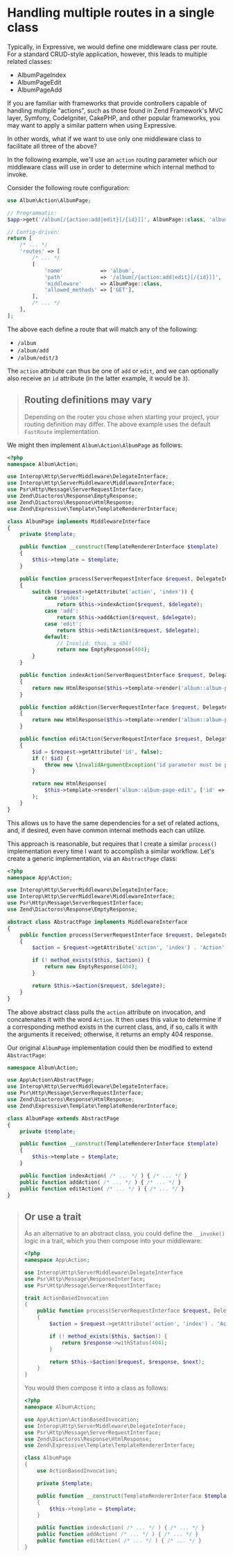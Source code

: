 # Handling multiple routes in a single class

Typically, in Expressive, we would define one middleware class per route. For a
standard CRUD-style application, however, this leads to multiple related
classes:

- AlbumPageIndex
- AlbumPageEdit
- AlbumPageAdd

If you are familiar with frameworks that provide controllers capable of handling
multiple "actions", such as those found in Zend Framework's MVC layer, Symfony,
CodeIgniter, CakePHP, and other popular frameworks, you may want to apply a
similar pattern when using Expressive.

In other words, what if we want to use only one middleware class to facilitate
all three of the above?

In the following example, we'll use an `action` routing parameter which our
middleware class will use in order to determine which internal method to invoke.

Consider the following route configuration:

```php
use Album\Action\AlbumPage;

// Programmatic:
$app->get('/album[/{action:add|edit}[/{id}]]', AlbumPage::class, 'album');

// Config-driven:
return [
    /* ... */
    'routes' => [
        /* ... */
        [
            'name'            => 'album',
            'path'            => '/album[/{action:add|edit}[/{id}]]',
            'middleware'      => AlbumPage::class,
            'allowed_methods' => ['GET'],
        ],
        /* ... */
    ],
];
```
The above each define a route that will match any of the following:

- `/album`
- `/album/add`
- `/album/edit/3`

The `action` attribute can thus be one of `add` or `edit`, and we can optionally
also receive an `id` attribute (in the latter example, it would be `3`).

> ## Routing definitions may vary
>
> Depending on the router you chose when starting your project, your routing
> definition may differ. The above example uses the default `FastRoute`
> implementation.

We might then implement `Album\Action\AlbumPage` as follows:

```php
<?php
namespace Album\Action;

use Interop\Http\ServerMiddleware\DelegateInterface;
use Interop\Http\ServerMiddleware\MiddlewareInterface;
use Psr\Http\Message\ServerRequestInterface;
use Zend\Diactoros\Response\EmptyResponse;
use Zend\Diactoros\Response\HtmlResponse;
use Zend\Expressive\Template\TemplateRendererInterface;

class AlbumPage implements MiddlewareInterface
{
    private $template;    

    public function __construct(TemplateRendererInterface $template)
    {
        $this->template = $template;
    }

    public function process(ServerRequestInterface $request, DelegateInterface $delegate)
    {
        switch ($request->getAttribute('action', 'index')) {
            case 'index':
                return $this->indexAction($request, $delegate);
            case 'add':
                return $this->addAction($request, $delegate);
            case 'edit':
                return $this->editAction($request, $delegate);
            default:
                // Invalid; thus, a 404!
                return new EmptyResponse(404);
        }
    }

    public function indexAction(ServerRequestInterface $request, DelegateInterface $delegate)
    {
        return new HtmlResponse($this->template->render('album::album-page'));
    }

    public function addAction(ServerRequestInterface $request, DelegateInterface $delegate)
    {
        return new HtmlResponse($this->template->render('album::album-page-add'));
    }

    public function editAction(ServerRequestInterface $request, DelegateInterface $delegate)
    {
        $id = $request->getAttribute('id', false);
        if (! $id) {
            throw new \InvalidArgumentException('id parameter must be provided');
        }

        return new HtmlResponse(
            $this->template->render('album::album-page-edit', ['id' => $id])
        );
    }
}
```

This allows us to have the same dependencies for a set of related actions, and,
if desired, even have common internal methods each can utilize.

This approach is reasonable, but requires that I create a similar `process()`
implementation every time I want to accomplish a similar workflow. Let's create
a generic implementation, via an `AbstractPage` class:

```php
<?php
namespace App\Action;

use Interop\Http\ServerMiddleware\DelegateInterface;
use Interop\Http\ServerMiddleware\MiddlewareInterface;
use Psr\Http\Message\ServerRequestInterface;
use Zend\Diactoros\Response\EmptyResponse;

abstract class AbstractPage implements MiddlewareInterface
{
    public function process(ServerRequestInterface $request, DelegateInterface $delegate)
    {
        $action = $request->getAttribute('action', 'index') . 'Action';

        if (! method_exists($this, $action)) {
            return new EmptyResponse(404);
        }

        return $this->$action($request, $delegate);
    }
}
```

The above abstract class pulls the `action` attribute on invocation, and
concatenates it with the word `Action`. It then uses this value to determine if
a corresponding method exists in the current class, and, if so, calls it with
the arguments it received; otherwise, it returns an empty 404 response.

Our original `AlbumPage` implementation could then be modified to extend
`AbstractPage`:

```php
namespace Album\Action;

use App\Action\AbstractPage;
use Interop\Http\ServerMiddleware\DelegateInterface;
use Psr\Http\Message\ServerRequestInterface;
use Zend\Diactoros\Response\HtmlResponse;
use Zend\Expressive\Template\TemplateRendererInterface;

class AlbumPage extends AbstractPage
{
    private $template;    

    public function __construct(TemplateRendererInterface $template)
    {
        $this->template = $template;
    }

    public function indexAction( /* ... */ ) { /* ... */ }
    public function addAction( /* ... */ ) { /* ... */ }
    public function editAction( /* ... */ ) { /* ... */ }
}
```

> ## Or use a trait
>
> As an alternative to an abstract class, you could define the `__invoke()`
> logic in a trait, which you then compose into your middleware:
>
> ```php
> <?php
> namespace App\Action;
> 
> use Interop\Http\ServerMiddleware\DelegateInterface
> use Psr\Http\Message\ResponseInterface;
> use Psr\Http\Message\ServerRequestInterface;
> 
> trait ActionBasedInvocation
> {
>     public function process(ServerRequestInterface $request, DelegateInterface $delegate)
>     {
>         $action = $request->getAttribute('action', 'index') . 'Action';
> 
>         if (! method_exists($this, $action)) {
>             return $response->withStatus(404);
>         }
> 
>         return $this->$action($request, $response, $next);
>     }
> }
> ```
>
> You would then compose it into a class as follows:
>
> ```php
> <?php
> namespace Album\Action;
> 
> use App\Action\ActionBasedInvocation;
> use Interop\Http\ServerMiddleware\DelegateInterface;
> use Psr\Http\Message\ServerRequestInterface;
> use Zend\Diactoros\Response\HtmlResponse;
> use Zend\Expressive\Template\TemplateRendererInterface;
> 
> class AlbumPage
> {
>     use ActionBasedInvocation;
> 
>     private $template;    
> 
>     public function __construct(TemplateRendererInterface $template)
>     {
>         $this->template = $template;
>     }
> 
>     public function indexAction( /* ... */ ) { /* ... */ }
>     public function addAction( /* ... */ ) { /* ... */ }
>     public function editAction( /* ... */ ) { /* ... */ }
> }
> ```
